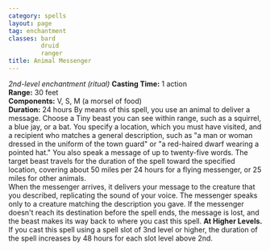 ```yaml
---
category: spells
layout: page
tag: enchantment
classes: bard
         druid
         ranger
title: Animal Messenger 
---
```

_2nd-level enchantment (ritual)_ 
**Casting Time:** 1 action    
**Range:** 30 feet    
**Components:** V, S, M (a morsel of food)    
**Duration:** 24 hours 
By means of this spell, you use an animal to deliver a message. Choose a Tiny beast you can see within range, such as a squirrel, a blue jay, or a bat. You specify a location, which you must have visited, and a recipient who matches a general description, such as "a man or woman dressed in the uniform of the town guard" or "a red-haired dwarf wearing a pointed hat." You also speak a message of up to twenty-five words. The target beast travels for the duration of the spell toward the specified location, covering about 50 miles per 24 hours for a flying messenger, or 25 miles for other animals.    
When the messenger arrives, it delivers your message to the creature that you described, replicating the sound of your voice. The messenger speaks only to a creature matching the description you gave. If the messenger doesn't reach its destination before the spell ends, the message is lost, and the beast makes its way back to where you cast this spell. 
**At Higher Levels.** If you cast this spell using a spell slot of 3nd level or higher, the duration of the spell increases by 48 hours for each slot level above 2nd. 
